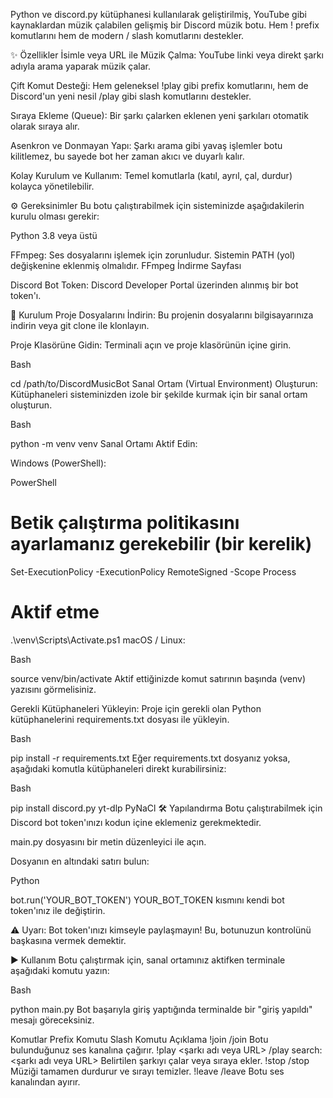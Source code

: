 Python ve discord.py kütüphanesi kullanılarak geliştirilmiş, YouTube gibi kaynaklardan müzik çalabilen gelişmiş bir Discord müzik botu. Hem ! prefix komutlarını hem de modern / slash komutlarını destekler.

✨ Özellikler
İsimle veya URL ile Müzik Çalma: YouTube linki veya direkt şarkı adıyla arama yaparak müzik çalar.

Çift Komut Desteği: Hem geleneksel !play gibi prefix komutlarını, hem de Discord'un yeni nesil /play gibi slash komutlarını destekler.

Sıraya Ekleme (Queue): Bir şarkı çalarken eklenen yeni şarkıları otomatik olarak sıraya alır.

Asenkron ve Donmayan Yapı: Şarkı arama gibi yavaş işlemler botu kilitlemez, bu sayede bot her zaman akıcı ve duyarlı kalır.

Kolay Kurulum ve Kullanım: Temel komutlarla (katıl, ayrıl, çal, durdur) kolayca yönetilebilir.

⚙️ Gereksinimler
Bu botu çalıştırabilmek için sisteminizde aşağıdakilerin kurulu olması gerekir:

Python 3.8 veya üstü

FFmpeg: Ses dosyalarını işlemek için zorunludur. Sistemin PATH (yol) değişkenine eklenmiş olmalıdır. FFmpeg İndirme Sayfası

Discord Bot Token: Discord Developer Portal üzerinden alınmış bir bot token'ı.

🚀 Kurulum
Proje Dosyalarını İndirin:
Bu projenin dosyalarını bilgisayarınıza indirin veya git clone ile klonlayın.

Proje Klasörüne Gidin:
Terminali açın ve proje klasörünün içine girin.

Bash

cd /path/to/DiscordMusicBot
Sanal Ortam (Virtual Environment) Oluşturun:
Kütüphaneleri sisteminizden izole bir şekilde kurmak için bir sanal ortam oluşturun.

Bash

python -m venv venv
Sanal Ortamı Aktif Edin:

Windows (PowerShell):

PowerShell

# Betik çalıştırma politikasını ayarlamanız gerekebilir (bir kerelik)
Set-ExecutionPolicy -ExecutionPolicy RemoteSigned -Scope Process

# Aktif etme
.\venv\Scripts\Activate.ps1
macOS / Linux:

Bash

source venv/bin/activate
Aktif ettiğinizde komut satırının başında (venv) yazısını görmelisiniz.

Gerekli Kütüphaneleri Yükleyin:
Proje için gerekli olan Python kütüphanelerini requirements.txt dosyası ile yükleyin.

Bash

pip install -r requirements.txt
Eğer requirements.txt dosyanız yoksa, aşağıdaki komutla kütüphaneleri direkt kurabilirsiniz:

Bash

pip install discord.py yt-dlp PyNaCl
🛠️ Yapılandırma
Botu çalıştırabilmek için Discord bot token'ınızı kodun içine eklemeniz gerekmektedir.

main.py dosyasını bir metin düzenleyici ile açın.

Dosyanın en altındaki satırı bulun:

Python

bot.run('YOUR_BOT_TOKEN')
YOUR_BOT_TOKEN kısmını kendi bot token'ınız ile değiştirin.

⚠️ Uyarı: Bot token'ınızı kimseyle paylaşmayın! Bu, botunuzun kontrolünü başkasına vermek demektir.

▶️ Kullanım
Botu çalıştırmak için, sanal ortamınız aktifken terminale aşağıdaki komutu yazın:

Bash

python main.py
Bot başarıyla giriş yaptığında terminalde bir "giriş yapıldı" mesajı göreceksiniz.

Komutlar
Prefix Komutu	Slash Komutu	Açıklama
!join	/join	Botu bulunduğunuz ses kanalına çağırır.
!play <şarkı adı veya URL>	/play search:<şarkı adı veya URL>	Belirtilen şarkıyı çalar veya sıraya ekler.
!stop	/stop	Müziği tamamen durdurur ve sırayı temizler.
!leave	/leave	Botu ses kanalından ayırır.
